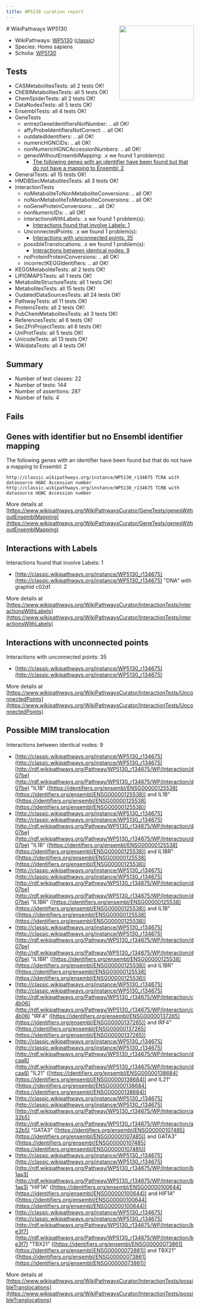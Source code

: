 ```yaml
---
title: WP5130 curation report
---
```


<img style="float: right; width: 200px" src="https://upload.wikimedia.org/wikipedia/commons/thumb/8/83/Wplogo_with_text_500.png/640px-Wplogo_with_text_500.png" />
# WikiPathways WP5130

* WikiPathways: [WP5130](https://wikipathways.org/pathways/WP5130) ([classic](https://classic.wikipathways.org/instance/WP5130))
* Species: Homo sapiens
* Scholia: [WP5130](https://scholia.toolforge.org/wikipathways/WP5130)
## Tests
* CASMetabolitesTests: all 2 tests OK!
* ChEBIMetabolitesTests: all 5 tests OK!
* ChemSpiderTests: all 2 tests OK!
* DataNodesTests: all 5 tests OK!
* EnsemblTests: all 4 tests OK!
* GeneTests
    * entrezGeneIdentifiersNotNumber: .. all OK!
    * affyProbeIdentifiersNotCorrect: .. all OK!
    * outdatedIdentifiers: .. all OK!
    * numericHGNCIDs: .. all OK!
    * nonNumericHGNCAccessionNumbers: .. all OK!
    * genesWithoutEnsemblMapping: .x we found 1 problem(s):
        * [The following genes with an identifier have been found but that do not have a mapping to Ensembl: 2](#40286d84)
* GeneralTests: all 15 tests OK!
* HMDBSecMetabolitesTests: all 3 tests OK!
* InteractionTests
    * noMetaboliteToNonMetaboliteConversions: .. all OK!
    * noNonMetaboliteToMetaboliteConversions: .. all OK!
    * noGeneProteinConversions: .. all OK!
    * nonNumericIDs: .. all OK!
    * interactionsWithLabels: .x we found 1 problem(s):
        * [Interactions found that involve Labels: 1](#630d2678)
    * UnconnectedPoints: .x we found 1 problem(s):
        * [Interactions with unconnected points: 35](#7f1d40ba)
    * possibleTranslocations: .x we found 1 problem(s):
        * [Interactions between identical nodes: 9](#1c11820e)
    * noProteinProteinConversions: .. all OK!
    * incorrectKEGGIdentifiers: .. all OK!
* KEGGMetaboliteTests: all 2 tests OK!
* LIPIDMAPSTests: all 1 tests OK!
* MetaboliteStructureTests: all 1 tests OK!
* MetabolitesTests: all 15 tests OK!
* OudatedDataSourcesTests: all 24 tests OK!
* PathwayTests: all 11 tests OK!
* ProteinsTests: all 2 tests OK!
* PubChemMetabolitesTests: all 3 tests OK!
* ReferencesTests: all 6 tests OK!
* Sec2PriProjectTests: all 6 tests OK!
* UniProtTests: all 5 tests OK!
* UnicodeTests: all 13 tests OK!
* WikidataTests: all 4 tests OK!


## Summary

* Number of test classes: 22
* Number of tests: 144
* Number of assertions: 287
* Number of fails: 4

## Fails

<a name="40286d84" />

## Genes with identifier but no Ensembl identifier mapping

The following genes with an identifier have been found but that do not have a mapping to Ensembl: 2
```
http://classic.wikipathways.org/instance/WP5130_r134675 TCRA with datasource HGNC Accession number
http://classic.wikipathways.org/instance/WP5130_r134675 TCRB with datasource HGNC Accession number
```

More details at [https://www.wikipathways.org/WikiPathwaysCurator/GeneTests/genesWithoutEnsemblMapping](https://www.wikipathways.org/WikiPathwaysCurator/GeneTests/genesWithoutEnsemblMapping)

<a name="630d2678" />

## Interactions with Labels

Interactions found that involve Labels: 1

* [http://classic.wikipathways.org/instance/WP5130_r134675](http://classic.wikipathways.org/instance/WP5130_r134675) "DNA" with graphId c02d1


More details at [https://www.wikipathways.org/WikiPathwaysCurator/InteractionTests/interactionsWithLabels](https://www.wikipathways.org/WikiPathwaysCurator/InteractionTests/interactionsWithLabels)

<a name="7f1d40ba" />

## Interactions with unconnected points

Interactions with unconnected points: 35

* [http://classic.wikipathways.org/instance/WP5130_r134675](http://classic.wikipathways.org/instance/WP5130_r134675)


More details at [https://www.wikipathways.org/WikiPathwaysCurator/InteractionTests/UnconnectedPoints](https://www.wikipathways.org/WikiPathwaysCurator/InteractionTests/UnconnectedPoints)

<a name="1c11820e" />

## Possible MIM translocation

Interactions between identical nodes: 9

* [http://classic.wikipathways.org/instance/WP5130_r134675](http://classic.wikipathways.org/instance/WP5130_r134675) [http://rdf.wikipathways.org/Pathway/WP5130_r134675/WP/Interaction/d07be](http://rdf.wikipathways.org/Pathway/WP5130_r134675/WP/Interaction/d07be) "IL1B" ([https://identifiers.org/ensembl/ENSG00000125538](https://identifiers.org/ensembl/ENSG00000125538)) and 
IL1B" ([https://identifiers.org/ensembl/ENSG00000125538](https://identifiers.org/ensembl/ENSG00000125538))
* [http://classic.wikipathways.org/instance/WP5130_r134675](http://classic.wikipathways.org/instance/WP5130_r134675) [http://rdf.wikipathways.org/Pathway/WP5130_r134675/WP/Interaction/d07be](http://rdf.wikipathways.org/Pathway/WP5130_r134675/WP/Interaction/d07be) "IL1B" ([https://identifiers.org/ensembl/ENSG00000125538](https://identifiers.org/ensembl/ENSG00000125538)) and 
IL1BR" ([https://identifiers.org/ensembl/ENSG00000125538](https://identifiers.org/ensembl/ENSG00000125538))
* [http://classic.wikipathways.org/instance/WP5130_r134675](http://classic.wikipathways.org/instance/WP5130_r134675) [http://rdf.wikipathways.org/Pathway/WP5130_r134675/WP/Interaction/d07be](http://rdf.wikipathways.org/Pathway/WP5130_r134675/WP/Interaction/d07be) "IL1BR" ([https://identifiers.org/ensembl/ENSG00000125538](https://identifiers.org/ensembl/ENSG00000125538)) and 
IL1B" ([https://identifiers.org/ensembl/ENSG00000125538](https://identifiers.org/ensembl/ENSG00000125538))
* [http://classic.wikipathways.org/instance/WP5130_r134675](http://classic.wikipathways.org/instance/WP5130_r134675) [http://rdf.wikipathways.org/Pathway/WP5130_r134675/WP/Interaction/d07be](http://rdf.wikipathways.org/Pathway/WP5130_r134675/WP/Interaction/d07be) "IL1BR" ([https://identifiers.org/ensembl/ENSG00000125538](https://identifiers.org/ensembl/ENSG00000125538)) and 
IL1BR" ([https://identifiers.org/ensembl/ENSG00000125538](https://identifiers.org/ensembl/ENSG00000125538))
* [http://classic.wikipathways.org/instance/WP5130_r134675](http://classic.wikipathways.org/instance/WP5130_r134675) [http://rdf.wikipathways.org/Pathway/WP5130_r134675/WP/Interaction/c4b06](http://rdf.wikipathways.org/Pathway/WP5130_r134675/WP/Interaction/c4b06) "IRF4" ([https://identifiers.org/ensembl/ENSG00000137265](https://identifiers.org/ensembl/ENSG00000137265)) and 
IRF4" ([https://identifiers.org/ensembl/ENSG00000137265](https://identifiers.org/ensembl/ENSG00000137265))
* [http://classic.wikipathways.org/instance/WP5130_r134675](http://classic.wikipathways.org/instance/WP5130_r134675) [http://rdf.wikipathways.org/Pathway/WP5130_r134675/WP/Interaction/dcaa8](http://rdf.wikipathways.org/Pathway/WP5130_r134675/WP/Interaction/dcaa8) "IL21" ([https://identifiers.org/ensembl/ENSG00000138684](https://identifiers.org/ensembl/ENSG00000138684)) and 
IL21" ([https://identifiers.org/ensembl/ENSG00000138684](https://identifiers.org/ensembl/ENSG00000138684))
* [http://classic.wikipathways.org/instance/WP5130_r134675](http://classic.wikipathways.org/instance/WP5130_r134675) [http://rdf.wikipathways.org/Pathway/WP5130_r134675/WP/Interaction/a32b5](http://rdf.wikipathways.org/Pathway/WP5130_r134675/WP/Interaction/a32b5) "GATA3" ([https://identifiers.org/ensembl/ENSG00000107485](https://identifiers.org/ensembl/ENSG00000107485)) and 
GATA3" ([https://identifiers.org/ensembl/ENSG00000107485](https://identifiers.org/ensembl/ENSG00000107485))
* [http://classic.wikipathways.org/instance/WP5130_r134675](http://classic.wikipathways.org/instance/WP5130_r134675) [http://rdf.wikipathways.org/Pathway/WP5130_r134675/WP/Interaction/b1aa3](http://rdf.wikipathways.org/Pathway/WP5130_r134675/WP/Interaction/b1aa3) "HIF1A" ([https://identifiers.org/ensembl/ENSG00000100644](https://identifiers.org/ensembl/ENSG00000100644)) and 
HIF1A" ([https://identifiers.org/ensembl/ENSG00000100644](https://identifiers.org/ensembl/ENSG00000100644))
* [http://classic.wikipathways.org/instance/WP5130_r134675](http://classic.wikipathways.org/instance/WP5130_r134675) [http://rdf.wikipathways.org/Pathway/WP5130_r134675/WP/Interaction/be3f7](http://rdf.wikipathways.org/Pathway/WP5130_r134675/WP/Interaction/be3f7) "TBX21" ([https://identifiers.org/ensembl/ENSG00000073861](https://identifiers.org/ensembl/ENSG00000073861)) and 
TBX21" ([https://identifiers.org/ensembl/ENSG00000073861](https://identifiers.org/ensembl/ENSG00000073861))


More details at [https://www.wikipathways.org/WikiPathwaysCurator/InteractionTests/possibleTranslocations](https://www.wikipathways.org/WikiPathwaysCurator/InteractionTests/possibleTranslocations)


